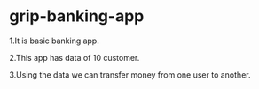 # grip-banking-app
1.It is basic banking app.

2.This app has data of 10 customer.

3.Using the data we can transfer money from one user to another.

